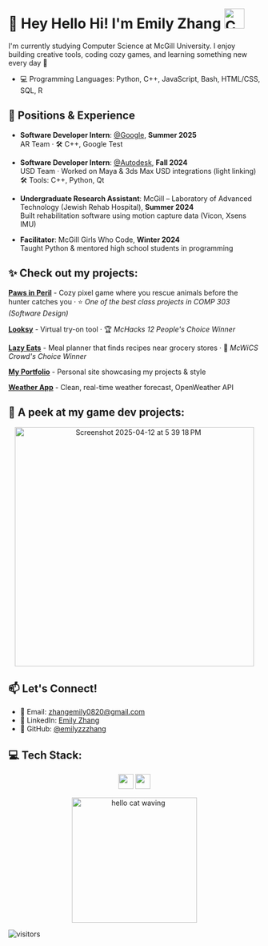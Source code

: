 # 🌸 Hey Hello Hi! I'm Emily Zhang <img src="https://raw.githubusercontent.com/Tarikul-Islam-Anik/Animated-Fluent-Emojis/master/Emojis/Animals/Cat%20Face.png" alt="Cat Face" width="40" />

I'm currently studying Computer Science at McGill University. I enjoy building creative tools, coding cozy games, and learning something new every day 🧠

* 💻 Programming Languages: Python, C++, JavaScript, Bash, HTML/CSS, SQL, R  


## 💼 Positions & Experience
- **Software Developer Intern**: [@Google](https://about.google/), **Summer 2025**  
  AR Team · 🛠️ C++, Google Test  

- **Software Developer Intern**: [@Autodesk](https://www.autodesk.com/), **Fall 2024**  
  USD Team · Worked on Maya & 3ds Max USD integrations (light linking)  
  🛠️ Tools: C++, Python, Qt 

- **Undergraduate Research Assistant**: McGill – Laboratory of Advanced Technology (Jewish Rehab Hospital), **Summer 2024**  
  Built rehabilitation software using motion capture data (Vicon, Xsens IMU)  

- **Facilitator**: McGill Girls Who Code, **Winter 2024**  
  Taught Python & mentored high school students in programming  


## ✨ Check out my projects:

**[Paws in Peril](https://github.com/Negar-Badr/C303-project)** - Cozy pixel game where you rescue animals before the hunter catches you · ⭐ *One of the best class projects in COMP 303 (Software Design)*

**[Looksy](https://github.com/pearjuicee/Looksy)** - Virtual try-on tool · 🏆 *McHacks 12 People's Choice Winner*

**[Lazy Eats](https://github.com/EdiTheBacon/LazyEats)** - Meal planner that finds recipes near grocery stores · 🥇 *McWiCS Crowd's Choice Winner*

**[My Portfolio](https://emilyzzzhang.github.io/)** - Personal site showcasing my projects & style

**[Weather App](https://emilyzzzhang.github.io/weather_app/)** - Clean, real-time weather forecast, OpenWeather API


## 🐾 A peek at my game dev projects:

<p align="center">
  <img width="478" alt="Screenshot 2025-04-12 at 5 39 18 PM" src="https://github.com/user-attachments/assets/3b3b7aab-bba2-47c1-8591-1f126b32df8f" />
</p>



## 📫 Let's Connect!
* 💌 Email: zhangemily0820@gmail.com
* 🔗 LinkedIn: [Emily Zhang](https://www.linkedin.com/in/emilyzzzhang3/)  
* 🐙 GitHub: [@emilyzzzhang](https://github.com/emilyzzzhang)


## 💻 Tech Stack:
<div align="center">
  <img src="https://skillicons.dev/icons?i=python,cpp,js,html,css,react,flask,qt,bash,sql" height="30" />
  <img src="https://skillicons.dev/icons?i=aws,git,github,figma,vscode" height="30" />
</div>


<p align="center">
  <img src="https://media.giphy.com/media/du3J3cXyzhj75IOgvA/giphy.gif" width="250" alt="hello cat waving" />
</p>

![visitors](https://komarev.com/ghpvc/?username=emilyzzzhang&color=blueviolet&style=flat-square)


